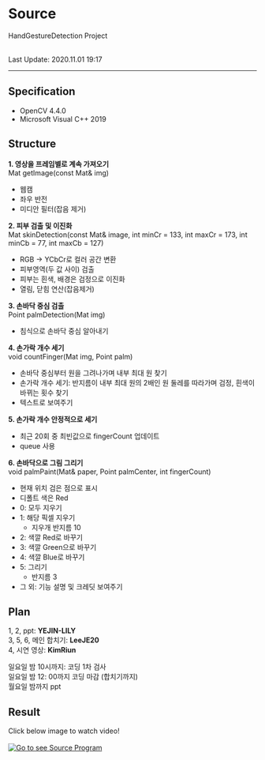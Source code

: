 # Source
HandGestureDetection Project

<br>
Last Update: 2020.11.01 19:17 <br>

---

## Specification
* OpenCV 4.4.0
* Microsoft Visual C++ 2019

## Structure
__1. 영상을 프레임별로 계속 가져오기 <br>__
   Mat getImage(const Mat& img)
   - 웹캠
   - 좌우 반전
   - 미디안 필터(잡음 제거)

__2. 피부 검출 및 이진화 <br>__
   Mat skinDetection(const Mat& image, int minCr = 133, int maxCr = 173, int minCb = 77, int maxCb = 127)
   - RGB -> YCbCr로 컬러 공간 변환
   - 피부영역(두 값 사이) 검출 
   - 피부는 흰색, 배경은 검정으로 이진화
   - 열림, 닫힘 연산(잡음제거)

__3. 손바닥 중심 검출 <br>__
   Point palmDetection(Mat img)
   - 침식으로 손바닥 중심 알아내기

__4. 손가락 개수 세기 <br>__
   void countFinger(Mat img, Point palm)
   - 손바닥 중심부터 원을 그려나가며 내부 최대 원 찾기
   - 손가락 개수 세기: 반지름이 내부 최대 원의 2배인 원 둘레를 따라가며 검정, 흰색이 바뀌는 횟수 찾기
   - 텍스트로 보여주기

__5. 손가락 개수 안정적으로 세기__
   - 최근 20회 중 최빈값으로 fingerCount 업데이트
   - queue 사용
   
__6. 손바닥으로 그림 그리기 <br>__
   void palmPaint(Mat& paper, Point palmCenter, int fingerCount)
   - 현재 위치 검은 점으로 표시
   - 디폴트 색은 Red
   - 0: 모두 지우기
   - 1: 해당 픽셀 지우기
      + 지우개 반지름 10
   - 2: 색깔 Red로 바꾸기
   - 3: 색깔 Green으로 바꾸기
   - 4: 색깔 Blue로 바꾸기
   - 5: 그리기
      + 반지름 3
   - 그 외: 기능 설명 및 크레딧 보여주기

## Plan
1, 2, ppt: __YEJIN-LILY<br>__
3, 5, 6, 메인 합치기: __LeeJE20<br>__
4, 시연 영상: __KimRiun<br>__

일요일 밤 10시까지: 코딩 1차 검사<br>
일요일 밤 12: 00까지 코딩 마감 (합치기까지)<br>
월요일 밤까지 ppt

## Result
Click below image to watch video! <br><br>
[![Go to see Source Program](http://img.youtube.com/vi/-6FC3nyXvvU/0.jpg)](https://youtu.be/-6FC3nyXvvU) 

